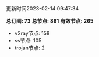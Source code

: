 更新时间2023-02-14 09:47:34

**总订阅: 73**
**总节点: 881**
**有效节点: 265**
- v2ray节点: 158
- ss节点: 105
- trojan节点: 2
